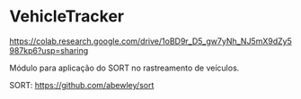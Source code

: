 # VehicleTracker

https://colab.research.google.com/drive/1oBD9r_D5_gw7yNh_NJ5mX9dZy5987kp6?usp=sharing

Módulo para aplicação do SORT no rastreamento de veículos.


SORT: https://github.com/abewley/sort
